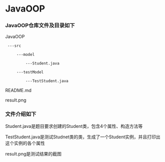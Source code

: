 # JavaOOP
### JavaOOP仓库文件及目录如下

JavaOOP
      
     ---src
        
         ---model
        
             ---Student.java
      
         ---testModel
        
             ---TestStudent.java
README.md

result.png
### 文件介绍如下
Student.java是题目要求创建的Student类，包含4个属性、构造方法等

TestStudent.java是测试Studnet类的类，生成了一个Student实例，并且打印出这个实例的各个属性

result.png是测试结果的截图
